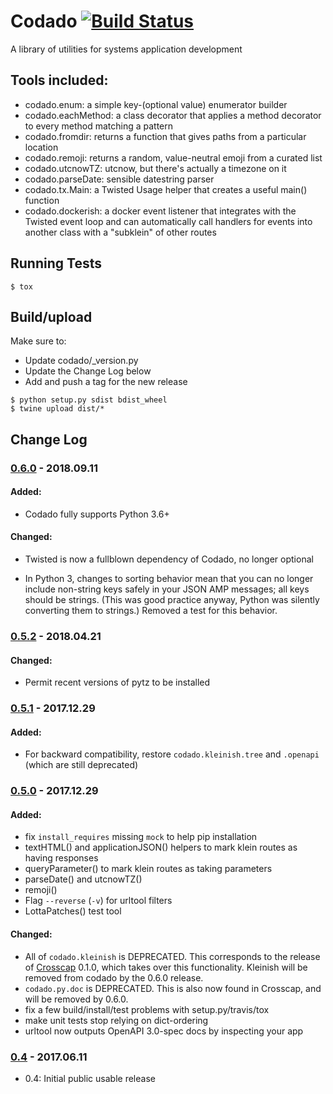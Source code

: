 # Codado [![Build Status](https://travis-ci.org/corydodt/Codado.svg?branch=master)](https://travis-ci.org/corydodt/Codado)
A library of utilities for systems application development

## Tools included:

- codado.enum: a simple key-(optional value) enumerator builder
- codado.eachMethod: a class decorator that applies a method decorator to every
  method matching a pattern
- codado.fromdir: returns a function that gives paths from a particular location
- codado.remoji: returns a random, value-neutral emoji from a curated list
- codado.utcnowTZ: utcnow, but there's actually a timezone on it
- codado.parseDate: sensible datestring parser
- codado.tx.Main: a Twisted Usage helper that creates a useful main() function
- codado.dockerish: a docker event listener that integrates with the Twisted
  event loop and can automatically call handlers for events
  into another class with a "subklein" of other routes

## Running Tests

```
$ tox
```

## Build/upload

Make sure to:

- Update codado/_version.py
- Update the Change Log below
- Add and push a tag for the new release

```
$ python setup.py sdist bdist_wheel
$ twine upload dist/*
```

## Change Log
### [0.6.0] - 2018.09.11
#### Added:
  - Codado fully supports Python 3.6+

#### Changed:
  - Twisted is now a fullblown dependency of Codado, no longer optional

  - In Python 3, changes to sorting behavior mean that you can no longer include non-string keys
    safely in your JSON AMP messages; all keys should be strings. (This was good practice anyway,
    Python was silently converting them to strings.) Removed a test for this behavior.

### [0.5.2] - 2018.04.21
#### Changed:
  - Permit recent versions of pytz to be installed

### [0.5.1] - 2017.12.29
#### Added:
  - For backward compatibility, restore `codado.kleinish.tree` and `.openapi` (which are still deprecated)

### [0.5.0] - 2017.12.29
#### Added:
  - fix `install_requires` missing `mock` to help pip installation
  - textHTML() and applicationJSON() helpers to mark klein routes as having
    responses
  - queryParameter() to mark klein routes as taking parameters
  - parseDate() and utcnowTZ()
  - remoji()
  - Flag `--reverse` (`-v`) for urltool filters
  - LottaPatches() test tool
#### Changed:
  - All of `codado.kleinish` is DEPRECATED. This corresponds to the release of [Crosscap] 0.1.0, which takes over this functionality. Kleinish will be removed from codado by the 0.6.0 release.
  - `codado.py.doc` is DEPRECATED. This is also now found in Crosscap, and will be removed by 0.6.0.
  - fix a few build/install/test problems with setup.py/travis/tox
  - make unit tests stop relying on dict-ordering
  - urltool now outputs OpenAPI 3.0-spec docs by inspecting your app

### [0.4] - 2017.06.11
  - 0.4: Initial public usable release

[Crosscap]: https://github.com/corydodt/Crosscap
[0.6.0]: https://github.com/corydodt/Codado/compare/release-0.5.2...release-0.6.0
[0.5.2]: https://github.com/corydodt/Codado/compare/release-0.5.1...release-0.5.2
[0.5.1]: https://github.com/corydodt/Codado/compare/release-0.5.0...release-0.5.1
[0.5.0]: https://github.com/corydodt/Codado/compare/release-0.4.0...release-0.5.0
[0.4]: https://github.com/corydodt/Codado/tree/release-0.4.0
